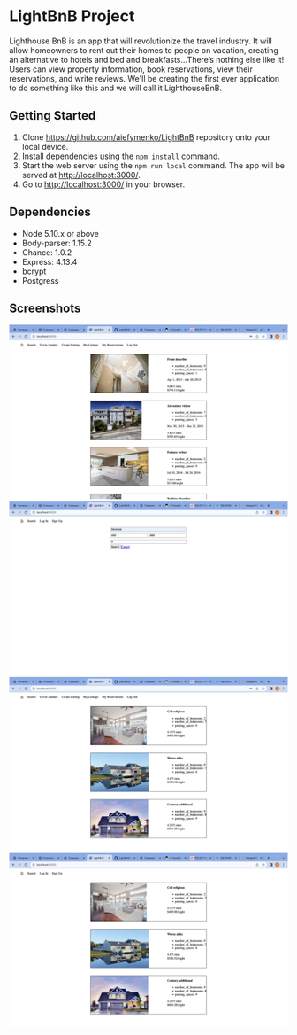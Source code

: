 # LightBnB Project

Lighthouse BnB is an app that will revolutionize the travel industry. It will allow homeowners to rent out their homes to people on vacation, creating an alternative to hotels and bed and breakfasts...There’s nothing else like it! Users can view property information, book reservations, view their reservations, and write reviews. We'll be creating the first ever application to do something like this and we will call it LighthouseBnB.

## Getting Started

1. Clone <https://github.com/aiefymenko/LightBnB> repository onto your local device.
2. Install dependencies using the `npm install` command.
3. Start the web server using the `npm run local` command. The app will be served at <http://localhost:3000/>.
4. Go to <http://localhost:3000/> in your browser.

## Dependencies

- Node 5.10.x or above
- Body-parser: 1.15.2
- Chance: 1.0.2
- Express: 4.13.4
- bcrypt
- Postgress

## Screenshots
!["Reservation data"](https://github.com/aiefymenko/LightBnB/blob/main/LightBnB/docs/reservations_data.png)
!["Search data"](https://github.com/aiefymenko/LightBnB/blob/main/LightBnB/docs/search_data.png)
!["Search results being logged in"](https://github.com/aiefymenko/LightBnB/blob/main/LightBnB/docs/searche_results_user.png)
!["Search results as annonymous](https://github.com/aiefymenko/LightBnB/blob/main/LightBnB/docs/serch_results_anonymous.png)
